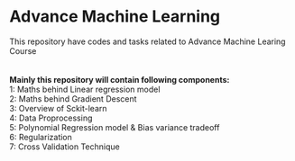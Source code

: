 # Advance Machine Learning
This repository have codes and tasks related to Advance Machine Learing Course
<br><br><br>
<b>Mainly this repository will contain following components:</b> <br>
1: Maths behind Linear regression model <br>
2: Maths behind Gradient Descent <br>
3: Overview of Sckit-learn <br>
4: Data Proprocessing <br>
5: Polynomial Regression model & Bias variance tradeoff <br>
6: Regularization <br>
7: Cross Validation Technique
